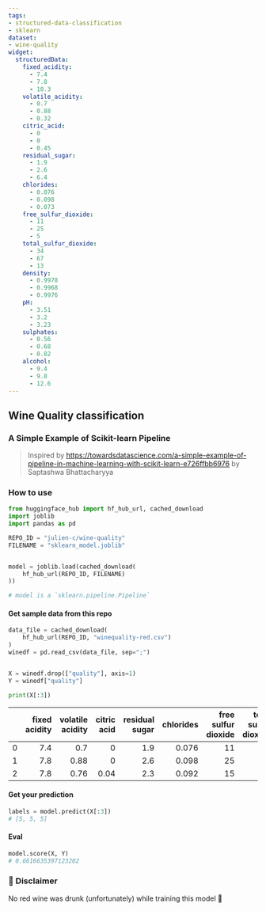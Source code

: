 ```yaml
---
tags:
- structured-data-classification
- sklearn
dataset:
- wine-quality
widget:
  structuredData:
    fixed_acidity:
      - 7.4
      - 7.8
      - 10.3
    volatile_acidity:
      - 0.7
      - 0.88
      - 0.32
    citric_acid:
      - 0
      - 0
      - 0.45
    residual_sugar:
      - 1.9
      - 2.6
      - 6.4
    chlorides:
      - 0.076
      - 0.098
      - 0.073
    free_sulfur_dioxide:
      - 11
      - 25
      - 5
    total_sulfur_dioxide:
      - 34
      - 67
      - 13
    density:
      - 0.9978
      - 0.9968
      - 0.9976
    pH:
      - 3.51
      - 3.2
      - 3.23
    sulphates:
      - 0.56
      - 0.68
      - 0.82
    alcohol:
      - 9.4
      - 9.8
      - 12.6
---
```


## Wine Quality classification

### A Simple Example of Scikit-learn Pipeline

> Inspired by https://towardsdatascience.com/a-simple-example-of-pipeline-in-machine-learning-with-scikit-learn-e726ffbb6976 by Saptashwa Bhattacharyya


### How to use

```python
from huggingface_hub import hf_hub_url, cached_download
import joblib
import pandas as pd

REPO_ID = "julien-c/wine-quality"
FILENAME = "sklearn_model.joblib"


model = joblib.load(cached_download(
    hf_hub_url(REPO_ID, FILENAME)
))

# model is a `sklearn.pipeline.Pipeline`
```

#### Get sample data from this repo

```python
data_file = cached_download(
    hf_hub_url(REPO_ID, "winequality-red.csv")
)
winedf = pd.read_csv(data_file, sep=";")


X = winedf.drop(["quality"], axis=1)
Y = winedf["quality"]

print(X[:3])
```

|    |   fixed acidity |   volatile acidity |   citric acid |   residual sugar |   chlorides |   free sulfur dioxide |   total sulfur dioxide |   density |   pH |   sulphates |   alcohol |
|---:|----------------:|-------------------:|--------------:|-----------------:|------------:|----------------------:|-----------------------:|----------:|-----:|------------:|----------:|
|  0 |             7.4 |               0.7  |          0    |              1.9 |       0.076 |                    11 |                     34 |    0.9978 | 3.51 |        0.56 |       9.4 |
|  1 |             7.8 |               0.88 |          0    |              2.6 |       0.098 |                    25 |                     67 |    0.9968 | 3.2  |        0.68 |       9.8 |
|  2 |             7.8 |               0.76 |          0.04 |              2.3 |       0.092 |                    15 |                     54 |    0.997  | 3.26 |        0.65 |       9.8 |


#### Get your prediction

```python
labels = model.predict(X[:3])
# [5, 5, 5]
```

#### Eval

```python
model.score(X, Y)
# 0.6616635397123202
```

### 🍷 Disclaimer

No red wine was drunk (unfortunately) while training this model 🍷

